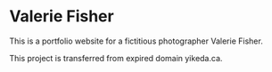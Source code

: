 # Valerie Fisher

This is a portfolio website for a fictitious photographer Valerie Fisher.

This project is transferred from expired domain yikeda.ca.

